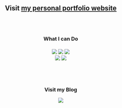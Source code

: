 <p align="center">
  <h2 align="center">
    Visit <a href=https://flutterbased.studio>my personal portfolio website</a>
  </h2>
</p>


<br/>
<br/>
<h3 align="center">What I can Do<h3>
<p align="center">
  <img src="https://img.shields.io/badge/Dart-0175C2?style=flat-square&logo=Dart&logoColor=white"/></a>
<img src="https://img.shields.io/badge/Java-007396?style=flat-square&logo=Java&logoColor=white"/></a>
<img src="https://img.shields.io/badge/Flutter-2196F3?style=flat-square&logo=Flutter&logoColor=white"/></a>
<br/>
<img src="https://img.shields.io/badge/SpringBoot-6DB33F?style=flat-square&logo=Spring&logoColor=white"/></a>
<img src="https://img.shields.io/badge/aws-333664?style=flat-square&logo=amazon-aws&logoColor=white"/></a>

</p>

<br/>
<br/>
<h3 align="center">Visit my Blog</h3>
<p align="center">
<a href="https://trialxxerror.medium.com"><img src="https://img.shields.io/badge/Medium-12100E?style=flat-square&logo=Medium&logoColor=white&link=https://trialxxerror.medium.com"/></a>
</p>
